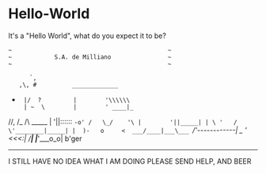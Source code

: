 # Hello-World
It's a "Hello World", what do you expect it to be?

~~~~~~~~~~~~~~~~~~~~~~~~~~~~~~~~~~~~~~~~~~~~~~
~                                            ~
~            S.A. de Milliano                ~
~                                            ~
~~~~~~~~~~~~~~~~~~~~~~~~~~~~~~~~~~~~~~~~~~~~~~


          `,
       ,\, #          _____________
*      |/  ?         |        '\\\\\\
       | ~  \        |        ' ____|_
 \//,  /_ /\ \_____  |        '||::::::
  `-o' /   \_/    '\ |        '||_____|
    | \ '   /       \'________|_____|
    |  )-   o     <  ___/____|___\___
    `_/'------------|    _    '  <<<:|
        /________\| |_________'___o_o|  b'ger

------------------------------------------------

I STILL HAVE NO IDEA WHAT I AM DOING
PLEASE SEND HELP, AND BEER

